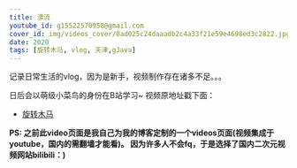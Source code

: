 ```yaml
---
title: 漂流
youtube_id: g15522570958@gmail.com
cover_id: img/videos_cover/0ad025c24daaadb2c4a33f21e59e4698ed3c2822.jpg
date: 2020
tags: [旋转木马, vlog, 天津,gJava]
---
```

记录日常生活的vlog，因为是新手，视频制作存在诸多不足。。。

日后会以萌级小菜鸟的身份在B站学习~
视频原地址戳下面：

* [旋转木马](https://www.bilibili.com/video/BV1dT4y1o7Cd)

**PS:	之前此video页面是我自己为我的博客定制的一个videos页面(视频集成于youtube，国内的需翻墙才能看)。
因为许多人不会fq，于是选择了国内二次元视频网站bilibili：)**
